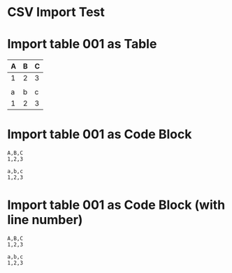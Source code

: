 # CSV Import Test

# Import table 001 as Table

  
|A|B|C|  
|---|---|---|  
|1|2|3|  
||  
|a|b|c|  
|1|2|3|  
  

# Import table 001 as Code Block

```csv {.code-block }  
A,B,C
1,2,3

a,b,c
1,2,3

```  

# Import table 001 as Code Block (with line number)

```csv {.lineNo }  
A,B,C
1,2,3

a,b,c
1,2,3

```  

